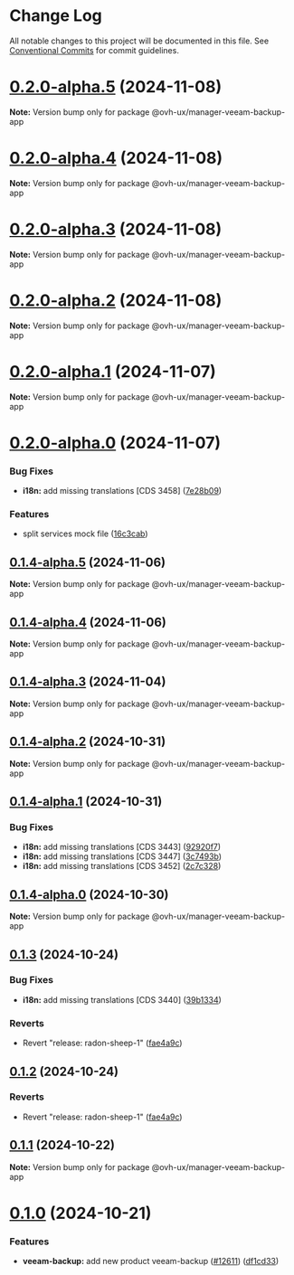 # Change Log

All notable changes to this project will be documented in this file.
See [Conventional Commits](https://conventionalcommits.org) for commit guidelines.

# [0.2.0-alpha.5](https://github.com/ovh/manager/compare/@ovh-ux/manager-veeam-backup-app@0.2.0-alpha.4...@ovh-ux/manager-veeam-backup-app@0.2.0-alpha.5) (2024-11-08)

**Note:** Version bump only for package @ovh-ux/manager-veeam-backup-app





# [0.2.0-alpha.4](https://github.com/ovh/manager/compare/@ovh-ux/manager-veeam-backup-app@0.2.0-alpha.3...@ovh-ux/manager-veeam-backup-app@0.2.0-alpha.4) (2024-11-08)

**Note:** Version bump only for package @ovh-ux/manager-veeam-backup-app





# [0.2.0-alpha.3](https://github.com/ovh/manager/compare/@ovh-ux/manager-veeam-backup-app@0.2.0-alpha.2...@ovh-ux/manager-veeam-backup-app@0.2.0-alpha.3) (2024-11-08)

**Note:** Version bump only for package @ovh-ux/manager-veeam-backup-app





# [0.2.0-alpha.2](https://github.com/ovh/manager/compare/@ovh-ux/manager-veeam-backup-app@0.2.0-alpha.1...@ovh-ux/manager-veeam-backup-app@0.2.0-alpha.2) (2024-11-08)

**Note:** Version bump only for package @ovh-ux/manager-veeam-backup-app





# [0.2.0-alpha.1](https://github.com/ovh/manager/compare/@ovh-ux/manager-veeam-backup-app@0.2.0-alpha.0...@ovh-ux/manager-veeam-backup-app@0.2.0-alpha.1) (2024-11-07)

**Note:** Version bump only for package @ovh-ux/manager-veeam-backup-app





# [0.2.0-alpha.0](https://github.com/ovh/manager/compare/@ovh-ux/manager-veeam-backup-app@0.1.4-alpha.5...@ovh-ux/manager-veeam-backup-app@0.2.0-alpha.0) (2024-11-07)


### Bug Fixes

* **i18n:** add missing translations [CDS 3458] ([7e28b09](https://github.com/ovh/manager/commit/7e28b094b3beecf58574f99d00a97ef9ae458498))


### Features

* split services mock file ([16c3cab](https://github.com/ovh/manager/commit/16c3cab2dd56af8ed859618dfaf809956c46e610))





## [0.1.4-alpha.5](https://github.com/ovh/manager/compare/@ovh-ux/manager-veeam-backup-app@0.1.4-alpha.4...@ovh-ux/manager-veeam-backup-app@0.1.4-alpha.5) (2024-11-06)

**Note:** Version bump only for package @ovh-ux/manager-veeam-backup-app





## [0.1.4-alpha.4](https://github.com/ovh/manager/compare/@ovh-ux/manager-veeam-backup-app@0.1.4-alpha.3...@ovh-ux/manager-veeam-backup-app@0.1.4-alpha.4) (2024-11-06)

**Note:** Version bump only for package @ovh-ux/manager-veeam-backup-app





## [0.1.4-alpha.3](https://github.com/ovh/manager/compare/@ovh-ux/manager-veeam-backup-app@0.1.4-alpha.2...@ovh-ux/manager-veeam-backup-app@0.1.4-alpha.3) (2024-11-04)

**Note:** Version bump only for package @ovh-ux/manager-veeam-backup-app





## [0.1.4-alpha.2](https://github.com/ovh/manager/compare/@ovh-ux/manager-veeam-backup-app@0.1.4-alpha.1...@ovh-ux/manager-veeam-backup-app@0.1.4-alpha.2) (2024-10-31)

**Note:** Version bump only for package @ovh-ux/manager-veeam-backup-app





## [0.1.4-alpha.1](https://github.com/ovh/manager/compare/@ovh-ux/manager-veeam-backup-app@0.1.4-alpha.0...@ovh-ux/manager-veeam-backup-app@0.1.4-alpha.1) (2024-10-31)


### Bug Fixes

* **i18n:** add missing translations [CDS 3443] ([92920f7](https://github.com/ovh/manager/commit/92920f7c7983caade638d1b5c9f305bfb47e8c96))
* **i18n:** add missing translations [CDS 3447] ([3c7493b](https://github.com/ovh/manager/commit/3c7493b645c311735e129149c83a88ba8c599fb9))
* **i18n:** add missing translations [CDS 3452] ([2c7c328](https://github.com/ovh/manager/commit/2c7c32855c2fd23351552620fe9ab8b540368224))





## [0.1.4-alpha.0](https://github.com/ovh/manager/compare/@ovh-ux/manager-veeam-backup-app@0.1.3...@ovh-ux/manager-veeam-backup-app@0.1.4-alpha.0) (2024-10-30)

**Note:** Version bump only for package @ovh-ux/manager-veeam-backup-app





## [0.1.3](https://github.com/ovh/manager/compare/@ovh-ux/manager-veeam-backup-app@0.1.2...@ovh-ux/manager-veeam-backup-app@0.1.3) (2024-10-24)


### Bug Fixes

* **i18n:** add missing translations [CDS 3440] ([39b1334](https://github.com/ovh/manager/commit/39b133489e64ab22128666bad6d07e2d6f13b412))


### Reverts

* Revert "release: radon-sheep-1" ([fae4a9c](https://github.com/ovh/manager/commit/fae4a9cb14816715b060fe0ebe42d45056c9714d))





## [0.1.2](https://github.com/ovh/manager/compare/@ovh-ux/manager-veeam-backup-app@0.1.1...@ovh-ux/manager-veeam-backup-app@0.1.2) (2024-10-24)


### Reverts

* Revert "release: radon-sheep-1" ([fae4a9c](https://github.com/ovh/manager/commit/fae4a9cb14816715b060fe0ebe42d45056c9714d))





## [0.1.1](https://github.com/ovh/manager/compare/@ovh-ux/manager-veeam-backup-app@0.1.0...@ovh-ux/manager-veeam-backup-app@0.1.1) (2024-10-22)

**Note:** Version bump only for package @ovh-ux/manager-veeam-backup-app





# [0.1.0](https://github.com/ovh/manager/compare/@ovh-ux/manager-veeam-backup-app@0.0.0...@ovh-ux/manager-veeam-backup-app@0.1.0) (2024-10-21)


### Features

* **veeam-backup:** add new product veeam-backup ([#12611](https://github.com/ovh/manager/issues/12611)) ([df1cd33](https://github.com/ovh/manager/commit/df1cd3377a025e7a1cd4c166f26838d0871397c4))

